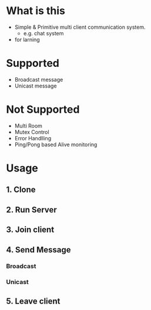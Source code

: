 # What is this
- Simple & Primitive multi client communication system.
   - e.g. chat system
- for larning   

# Supported
- Broadcast message
- Unicast message

# Not Supported
- Multi Room
- Mutex Control
- Error Handlling
- Ping/Pong based Alive monitoring 

# Usage
## 1. Clone

## 2. Run Server

## 3. Join client

## 4. Send Message

### Broadcast

### Unicast

## 5. Leave client

